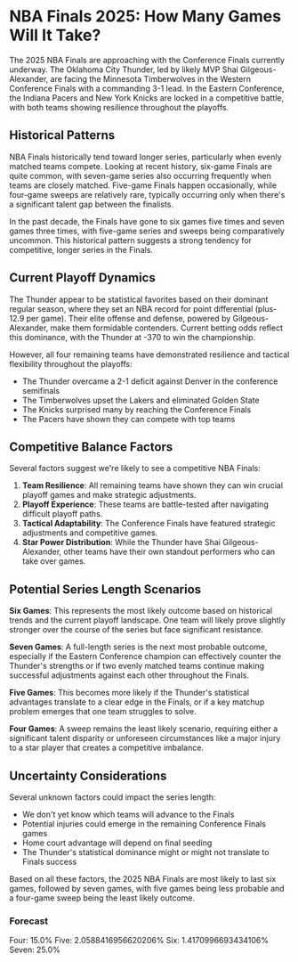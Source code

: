 # NBA Finals 2025: How Many Games Will It Take?

The 2025 NBA Finals are approaching with the Conference Finals currently underway. The Oklahoma City Thunder, led by likely MVP Shai Gilgeous-Alexander, are facing the Minnesota Timberwolves in the Western Conference Finals with a commanding 3-1 lead. In the Eastern Conference, the Indiana Pacers and New York Knicks are locked in a competitive battle, with both teams showing resilience throughout the playoffs.

## Historical Patterns

NBA Finals historically tend toward longer series, particularly when evenly matched teams compete. Looking at recent history, six-game Finals are quite common, with seven-game series also occurring frequently when teams are closely matched. Five-game Finals happen occasionally, while four-game sweeps are relatively rare, typically occurring only when there's a significant talent gap between the finalists.

In the past decade, the Finals have gone to six games five times and seven games three times, with five-game series and sweeps being comparatively uncommon. This historical pattern suggests a strong tendency for competitive, longer series in the Finals.

## Current Playoff Dynamics

The Thunder appear to be statistical favorites based on their dominant regular season, where they set an NBA record for point differential (plus-12.9 per game). Their elite offense and defense, powered by Gilgeous-Alexander, make them formidable contenders. Current betting odds reflect this dominance, with the Thunder at -370 to win the championship.

However, all four remaining teams have demonstrated resilience and tactical flexibility throughout the playoffs:

- The Thunder overcame a 2-1 deficit against Denver in the conference semifinals
- The Timberwolves upset the Lakers and eliminated Golden State
- The Knicks surprised many by reaching the Conference Finals
- The Pacers have shown they can compete with top teams

## Competitive Balance Factors

Several factors suggest we're likely to see a competitive NBA Finals:

1. **Team Resilience**: All remaining teams have shown they can win crucial playoff games and make strategic adjustments.
2. **Playoff Experience**: These teams are battle-tested after navigating difficult playoff paths.
3. **Tactical Adaptability**: The Conference Finals have featured strategic adjustments and competitive games.
4. **Star Power Distribution**: While the Thunder have Shai Gilgeous-Alexander, other teams have their own standout performers who can take over games.

## Potential Series Length Scenarios

**Six Games**: This represents the most likely outcome based on historical trends and the current playoff landscape. One team will likely prove slightly stronger over the course of the series but face significant resistance.

**Seven Games**: A full-length series is the next most probable outcome, especially if the Eastern Conference champion can effectively counter the Thunder's strengths or if two evenly matched teams continue making successful adjustments against each other throughout the Finals.

**Five Games**: This becomes more likely if the Thunder's statistical advantages translate to a clear edge in the Finals, or if a key matchup problem emerges that one team struggles to solve.

**Four Games**: A sweep remains the least likely scenario, requiring either a significant talent disparity or unforeseen circumstances like a major injury to a star player that creates a competitive imbalance.

## Uncertainty Considerations

Several unknown factors could impact the series length:

- We don't yet know which teams will advance to the Finals
- Potential injuries could emerge in the remaining Conference Finals games
- Home court advantage will depend on final seeding
- The Thunder's statistical dominance might or might not translate to Finals success

Based on all these factors, the 2025 NBA Finals are most likely to last six games, followed by seven games, with five games being less probable and a four-game sweep being the least likely outcome.

### Forecast

Four: 15.0%
Five: 2.0588416956620206%
Six: 1.4170996693434106%
Seven: 25.0%